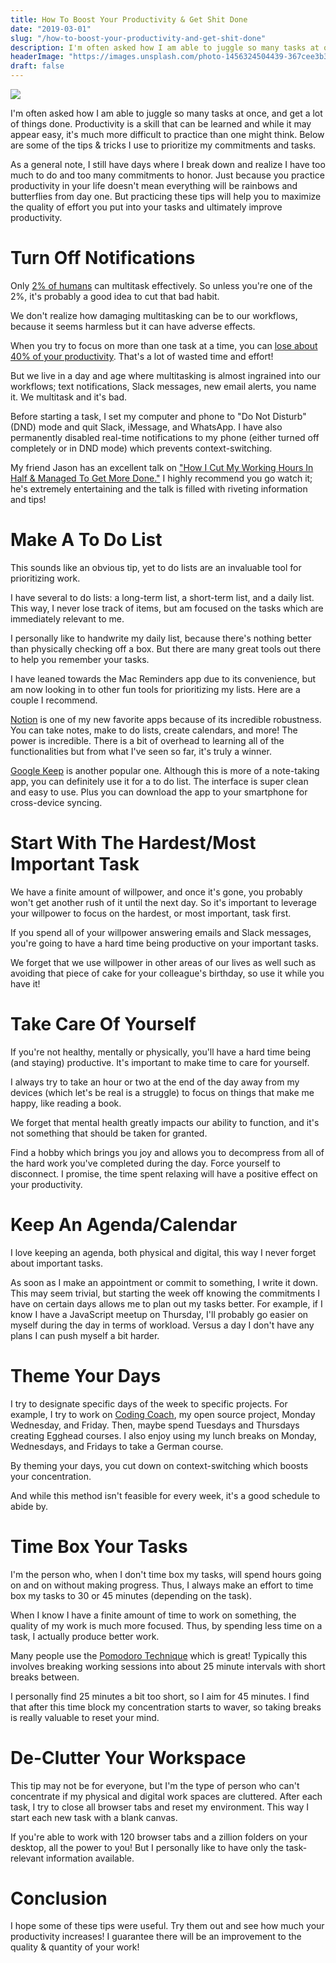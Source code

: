```yaml
---
title: How To Boost Your Productivity & Get Shit Done
date: "2019-03-01"
slug: "/how-to-boost-your-productivity-and-get-shit-done"
description: I'm often asked how I am able to juggle so many tasks at once, and get a lot of things done.
headerImage: "https://images.unsplash.com/photo-1456324504439-367cee3b3c32?ixlib=rb-1.2.1&ixid=eyJhcHBfaWQiOjEyMDd9&auto=format&fit=crop&w=900&q=60"
draft: false
---
```


<img src="https://images.unsplash.com/photo-1456324504439-367cee3b3c32?ixlib=rb-1.2.1&ixid=eyJhcHBfaWQiOjEyMDd9&auto=format&fit=crop&w=900&q=60" />

I'm often asked how I am able to juggle so many tasks at once, and get a lot of things done. Productivity is a skill that can be learned and while it may appear easy, it's much more difficult to practice than one might think. Below are some of the tips & tricks I use to prioritize my commitments and tasks.

As a general note, I still have days where I break down and realize I have too much to do and too many commitments to honor. Just because you practice productivity in your life doesn't mean everything will be rainbows and butterflies from day one. But practicing these tips will help you to maximize the quality of effort you put into your tasks and ultimately improve productivity.

# Turn Off Notifications

Only [2% of humans](https://mashable.com/2012/08/13/multitasking-infographic/?europe=true#_ZTX7ZKW15qt) can multitask effectively. So unless you're one of the 2%, it's probably a good idea to cut that bad habit.

We don't realize how damaging multitasking can be to our workflows, because it seems harmless but it can have adverse effects.

When you try to focus on more than one task at a time, you can [lose about 40% of your productivity](https://mashable.com/2012/08/13/multitasking-infographic/?europe=true#_ZTX7ZKW15qt). That's a lot of wasted time and effort!

But we live in a day and age where multitasking is almost ingrained into our workflows; text notifications, Slack messages, new email alerts, you name it. We multitask and it's bad.

Before starting a task, I set my computer and phone to "Do Not Disturb" (DND) mode and quit Slack, iMessage, and WhatsApp. I have also permanently disabled real-time notifications to my phone (either turned off completely or in DND mode) which prevents context-switching.

My friend Jason has an excellent talk on ["How I Cut My Working Hours In Half & Managed To Get More Done."](https://www.recallact.com/presentation/how-i-cut-my-working-hours-half-and-somehow-managed-get-more-done) I highly recommend you go watch it; he's extremely entertaining and the talk is filled with riveting information and tips!

# Make A To Do List

This sounds like an obvious tip, yet to do lists are an invaluable tool for prioritizing work.

I have several to do lists: a long-term list, a short-term list, and a daily list. This way, I never lose track of items, but am focused on the tasks which are immediately relevant to me.

I personally like to handwrite my daily list, because there's nothing better than physically checking off a box. But there are many great tools out there to help you remember your tasks.

I have leaned towards the Mac Reminders app due to its convenience, but am now looking in to other fun tools for prioritizing my lists. Here are a couple I recommend.

[Notion](https://www.notion.so/) is one of my new favorite apps because of its incredible robustness. You can take notes, make to do lists, create calendars, and more! The power is incredible. There is a bit of overhead to learning all of the functionalities but from what I've seen so far, it's truly a winner.

[Google Keep](https://keep.google.com/u/0/) is another popular one. Although this is more of a note-taking app, you can definitely use it for a to do list. The interface is super clean and easy to use. Plus you can download the app to your smartphone for cross-device syncing.

# Start With The Hardest/Most Important Task

We have a finite amount of willpower, and once it's gone, you probably won't get another rush of it until the next day. So it's important to leverage your willpower to focus on the hardest, or most important, task first.

If you spend all of your willpower answering emails and Slack messages, you're going to have a hard time being productive on your important tasks.

We forget that we use willpower in other areas of our lives as well such as avoiding that piece of cake for your colleague's birthday, so use it while you have it!

# Take Care Of Yourself

If you're not healthy, mentally or physically, you'll have a hard time being (and staying) productive. It's important to make time to care for yourself.

I always try to take an hour or two at the end of the day away from my devices (which let's be real is a struggle) to focus on things that make me happy, like reading a book.

We forget that mental health greatly impacts our ability to function, and it's not something that should be taken for granted.

Find a hobby which brings you joy and allows you to decompress from all of the hard work you've completed during the day. Force yourself to disconnect. I promise, the time spent relaxing will have a positive effect on your productivity.

# Keep An Agenda/Calendar

I love keeping an agenda, both physical and digital, this way I never forget about important tasks.

As soon as I make an appointment or commit to something, I write it down. This may seem trivial, but starting the week off knowing the commitments I have on certain days allows me to plan out my tasks better. For example, if I know I have a JavaScript meetup on Thursday, I'll probably go easier on myself during the day in terms of workload. Versus a day I don't have any plans I can push myself a bit harder.

# Theme Your Days

I try to designate specific days of the week to specific projects. For example, I try to work on [Coding Coach](https://codingcoach.io/), my open source project, Monday Wednesday, and Friday. Then, maybe spend Tuesdays and Thursdays creating Egghead courses. I also enjoy using my lunch breaks on Monday, Wednesdays, and Fridays to take a German course.

By theming your days, you cut down on context-switching which boosts your concentration.

And while this method isn't feasible for every week, it's a good schedule to abide by.

# Time Box Your Tasks

I'm the person who, when I don't time box my tasks, will spend hours going on and on without making progress. Thus, I always make an effort to time box my tasks to 30 or 45 minutes (depending on the task).

When I know I have a finite amount of time to work on something, the quality of my work is much more focused. Thus, by spending less time on a task, I actually produce better work.

Many people use the [Pomodoro Technique](https://en.wikipedia.org/wiki/Pomodoro_Technique) which is great! Typically this involves breaking working sessions into about 25 minute intervals with short breaks between.

I personally find 25 minutes a bit too short, so I aim for 45 minutes. I find that after this time block my concentration starts to waver, so taking breaks is really valuable to reset your mind.

# De-Clutter Your Workspace

This tip may not be for everyone, but I'm the type of person who can't concentrate if my physical and digital work spaces are cluttered. After each task, I try to close all browser tabs and reset my environment. This way I start each new task with a blank canvas.

If you're able to work with 120 browser tabs and a zillion folders on your desktop, all the power to you! But I personally like to have only the task-relevant information available.

# Conclusion

I hope some of these tips were useful. Try them out and see how much your productivity increases! I guarantee there will be an improvement to the quality & quantity of your work!
